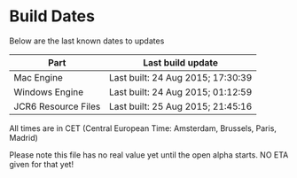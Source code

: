 # Build Dates

Below are the last known dates to updates

Part | Last build update
-----|-----
Mac Engine | Last built: 24 Aug 2015; 17:30:39
Windows Engine | Last built: 24 Aug 2015; 01:12:59
JCR6 Resource Files | Last built: 25 Aug 2015; 21:45:16
All times are in CET (Central European Time: Amsterdam, Brussels, Paris, Madrid)


Please note this file has no real value yet until the open alpha starts. NO ETA given for that yet!
